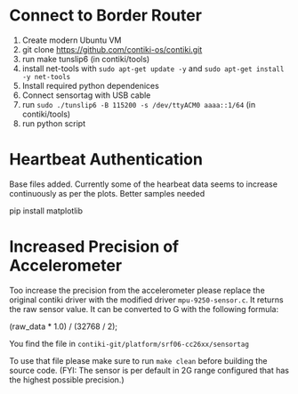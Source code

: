 # Connect to Border Router
1) Create modern Ubuntu VM 
2) git clone https://github.com/contiki-os/contiki.git
3) run make tunslip6 (in contiki/tools)
4) install net-tools with `sudo apt-get update -y` and `sudo apt-get install -y net-tools`
5) Install required python dependenices
6) Connect sensortag with USB cable
7) run `sudo ./tunslip6 -B 115200 -s /dev/ttyACM0 aaaa::1/64` (in contiki/tools)
8) run python script

# Heartbeat Authentication

Base files added. 
Currently some of the hearbeat data seems to increase continuously as per the plots. Better samples needed

pip install matplotlib

# Increased Precision of Accelerometer
Too increase the precision from the accelerometer please replace the original contiki driver with the modified driver `mpu-9250-sensor.c`. It returns the raw sensor value. It can be converted to G with the following formula:

(raw_data * 1.0) / (32768 / 2);

You find the file in `contiki-git/platform/srf06-cc26xx/sensortag`

To use that file please make sure to run `make clean` before building the source code. (FYI: The sensor is per default in 2G range configured that has the highest possible precision.)
